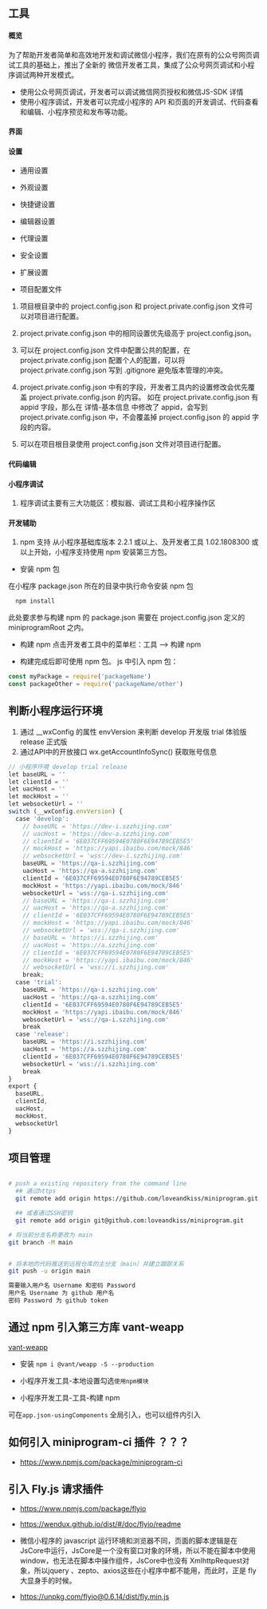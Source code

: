 ## 工具

#### 概览
为了帮助开发者简单和高效地开发和调试微信小程序，我们在原有的公众号网页调试工具的基础上，推出了全新的 微信开发者工具，集成了公众号网页调试和小程序调试两种开发模式。
- 使用公众号网页调试，开发者可以调试微信网页授权和微信JS-SDK 详情
- 使用小程序调试，开发者可以完成小程序的 API 和页面的开发调试、代码查看和编辑、小程序预览和发布等功能。

#### 界面

#### 设置

- 通用设置
- 外观设置
- 快捷键设置
- 编辑器设置
- 代理设置
- 安全设置
- 扩展设置

- 项目配置文件
1. 项目根目录中的 project.config.json 和 project.private.config.json 文件可以对项目进行配置。
2. project.private.config.json 中的相同设置优先级高于 project.config.json。
3. 可以在 project.config.json 文件中配置公共的配置，在 project.private.config.json 配置个人的配置，可以将 project.private.config.json 写到 .gitignore 避免版本管理的冲突。
4. project.private.config.json 中有的字段，开发者工具内的设置修改会优先覆盖 project.private.config.json 的内容。
如在 project.private.config.json 有 appid 字段，那么在 详情-基本信息 中修改了 appid，会写到 project.private.config.json 中，不会覆盖掉 project.config.json 的 appid 字段的内容。

5. 可以在项目根目录使用 project.config.json 文件对项目进行配置。


#### 代码编辑


#### 小程序调试

1. 程序调试主要有三大功能区：模拟器、调试工具和小程序操作区


#### 开发辅助

1. npm 支持
从小程序基础库版本 2.2.1 或以上、及开发者工具 1.02.1808300 或以上开始，小程序支持使用 npm 安装第三方包。

  - 安装 npm 包

  在小程序 package.json 所在的目录中执行命令安装 npm 包
  ```js
    npm install
  ```
  此处要求参与构建 npm 的 package.json 需要在 project.config.json 定义的 miniprogramRoot 之内。

  - 构建 npm
  点击开发者工具中的菜单栏：工具 --> 构建 npm

  - 构建完成后即可使用 npm 包。
  js 中引入 npm 包：
  ```js
  const myPackage = require('packageName')
  const packageOther = require('packageName/other')

  ```



## 判断小程序运行环境

  1. 通过 __wxConfig 的属性 envVersion 来判断
      develop 开发版
      trial   体验版
      release 正式版
  2. 通过API中的开放接口 wx.getAccountInfoSync() 获取账号信息

  ```js
  // 小程序环境 develop trial release
  let baseURL = ''
  let clientId = ''
  let uacHost = ''
  let mockHost = ''
  let websocketUrl = ''
  switch (__wxConfig.envVersion) {
    case 'develop':
      // baseURL = 'https://dev-i.szzhijing.com'
      // uacHost = 'https://dev-a.szzhijing.com'
      // clientId = '6E037CFF69594E0780F6E94789CEB5E5'
      // mockHost = 'https://yapi.ibaibu.com/mock/846'
      // websocketUrl = 'wss://dev-i.szzhijing.com'
      baseURL = 'https://qa-i.szzhijing.com'
      uacHost = 'https://qa-a.szzhijing.com'
      clientId = '6E037CFF69594E0780F6E94789CEB5E5'
      mockHost = 'https://yapi.ibaibu.com/mock/846'
      websocketUrl = 'wss://qa-i.szzhijing.com'
      // baseURL = 'https://qa-i.szzhijing.com'
      // uacHost = 'https://qa-a.szzhijing.com'
      // clientId = '6E037CFF69594E0780F6E94789CEB5E5'
      // mockHost = 'https://yapi.ibaibu.com/mock/846'
      // websocketUrl = 'wss://qa-i.szzhijing.com'
      // baseURL = 'https://i.szzhijing.com'
      // uacHost = 'https://a.szzhijing.com'
      // clientId = '6E037CFF69594E0780F6E94789CEB5E5'
      // mockHost = 'https://yapi.ibaibu.com/mock/846'
      // websocketUrl = 'wss://i.szzhijing.com'
      break;
    case 'trial':
      baseURL = 'https://qa-i.szzhijing.com'
      uacHost = 'https://qa-a.szzhijing.com'
      clientId = '6E037CFF69594E0780F6E94789CEB5E5'
      mockHost = 'https://yapi.ibaibu.com/mock/846'
      websocketUrl = 'wss://qa-i.szzhijing.com'
      break
    case 'release':
      baseURL = 'https://i.szzhijing.com'
      uacHost = 'https://a.szzhijing.com'
      clientId = '6E037CFF69594E0780F6E94789CEB5E5'
      websocketUrl = 'wss://i.szzhijing.com'
      break
  }
  export {
    baseURL,
    clientId,
    uacHost,
    mockHost,
    websocketUrl
  }
  ```

## 项目管理

```sh

# push a existing repository from the command line
  ## 通过https
  git remote add origin https://github.com/loveandkiss/miniprogram.git

  ## 或者通过SSH密钥
  git remote add origin git@github.com:loveandkiss/miniprogram.git

# 将当前分支名称更改为 main
git branch -M main


# 将本地的代码推送到远程仓库的主分支（main）并建立跟踪关系
git push -u origin main

需要输入用户名 Username 和密码 Password
用户名 Username 为 github 用户名
密码 Password 为 github token


```



## 通过 npm 引入第三方库 vant-weapp

[vant-weapp](https://youzan.github.io/vant-weapp)

- 安装
  `npm i @vant/weapp -S --production`

- 小程序开发工具-本地设置勾选`使用npm模块`

- 小程序开发工具-工具-构建 npm

可在`app.json-usingComponents` 全局引入，也可以组件内引入



## 如何引入 miniprogram-ci 插件 ？？？
- https://www.npmjs.com/package/miniprogram-ci

## 引入 Fly.js 请求插件

- https://www.npmjs.com/package/flyio

- https://wendux.github.io/dist/#/doc/flyio/readme

- 微信小程序的 javascript 运行环境和浏览器不同，页面的脚本逻辑是在JsCore中运行，JsCore是一个没有窗口对象的环境，所以不能在脚本中使用window，也无法在脚本中操作组件，JsCore中也没有 XmlhttpRequest对象，所以jquery 、zepto、axios这些在小程序中都不能用，而此时，正是 fly 大显身手的时候。

- https://unpkg.com/flyio@0.6.14/dist/fly.min.js


## 














